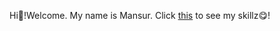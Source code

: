 Hi:wave:!Welcome. My name is Mansur. 
Click [this](https://scenoxmans.github.io/learning-markup/) to see my skillz:yum:!
